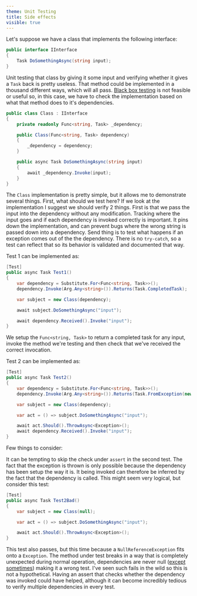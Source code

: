 ```yaml
---
theme: Unit Testing
title: Side effects
visible: true
---
```


Let's suppose we have a class that implements the following interface:

```csharp
public interface IInterface 
{
    Task DoSomethingAsync(string input);
}
```

Unit testing that class by giving it some input and verifying whether it gives a `Task` back is pretty useless. That method could be implemented in a thousand different ways, which will all pass. [Black box testing](https://en.wikipedia.org/wiki/Black-box_testing) is not feasible or useful so, in this case, we have to check the implementation based on what that method does to it's dependencies. 

```csharp
public class Class : IInterface
{
    private readonly Func<string, Task> _dependency;

    public Class(Func<string, Task> dependency)
    {
        _dependency = dependency;
    }

    public async Task DoSomethingAsync(string input)
    {
        await _dependency.Invoke(input);
    }
}
```

The `Class` implementation is pretty simple, but it allows me to demonstrate several things. First, what should we test here? If we look at the implementation I suggest we should verify 2 things. First is that we pass the input into the dependency without any modification. Tracking where the input goes and if each dependency is invoked correctly is important. It pins down the implementation, and can prevent bugs where the wrong string is passed down into a dependency. Send thing is to test what happens if an exception comes out of the the dependency. There is no `try-catch`, so a test can reflect that so its behavior is validated and documented that way.

Test 1 can be implemented as:

```csharp
[Test]
public async Task Test1()
{
    var dependency = Substitute.For<Func<string, Task>>();
    dependency.Invoke(Arg.Any<string>()).Returns(Task.CompletedTask);

    var subject = new Class(dependency);

    await subject.DoSomethingAsync("input");

    await dependency.Received().Invoke("input");
}
```

We setup the `Func<string, Task>` to return a completed task for any input, invoke the method we're testing and then check that we've received the correct invocation.

Test 2 can be implemented as:

```csharp
[Test]
public async Task Test2()
{
    var dependency = Substitute.For<Func<string, Task>>();
    dependency.Invoke(Arg.Any<string>()).Returns(Task.FromException(new Exception()));

    var subject = new Class(dependency);

    var act = () => subject.DoSomethingAsync("input");

    await act.Should().ThrowAsync<Exception>();
    await dependency.Received().Invoke("input");
}
```

Few things to consider:

It can be tempting to skip the check under `assert` in the second test. The fact that the exception is thrown is only possible because the dependency has been setup the way it is. It being invoked can therefore be inferred by the fact that the dependency is called. This might seem very logical, but consider this test:

```csharp
[Test]
public async Task Test2Bad()
{
    var subject = new Class(null);

    var act = () => subject.DoSomethingAsync("input");

    await act.Should().ThrowAsync<Exception>();
}
```

This test also passes, but this time because a `NullReferenceException` fits onto a `Exception`. The method under test breaks in a way that is completely unexpected during normal operation, dependencies are never null ([except sometimes](https://github.com/Azure/azure-functions-host/issues/6587)) making it a wrong test. I've seen such fails in the wild so this is not a hypothetical. Having an assert that checks whether the dependency was invoked could have helped, although it can become incredibly tedious to verify multiple dependencies in every test. 
